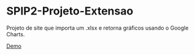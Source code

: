 # SPIP2-Projeto-Extensao

Projeto de site que importa um .xlsx e retorna gráficos usando o Google Charts.

[Demo](https://nullbyte-s.github.io/SPIP2-Projeto-Extensao/)

